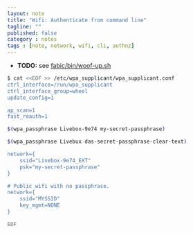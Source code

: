 ```yaml
---
layout: note
title: "Wifi: Authenticate from command line"
tagline: ""
published: false
category : notes
tags : [note, network, wifi, cli, authnz]
---
```


* __TODO:__ see [fabic/bin/woof-up.sh](https://github.com/fabic/bash-it/blob/master/fabic/bin/woof-up.sh)

```bash
$ cat <<EOF >> /etc/wpa_supplicant/wpa_supplicant.conf
ctrl_interface=/run/wpa_supplicant
ctrl_interface_group=wheel
update_config=1

ap_scan=1
fast_reauth=1

$(wpa_passphrase Livebox-9e74 my-secret-passphrase)

$(wpa_passphrase Livebux das-secret-passphrase-clear-text)

network={
    ssid="Livebox-9e74_EXT"
    psk="my-secret-passphrase"
}

# Public wifi with no passphrase.
network={
    ssid="MYSSID"
    key_mgmt=NONE
}

EOF
```

